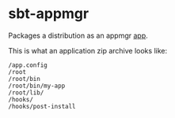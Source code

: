 sbt-appmgr
==========

Packages a distribution as an appmgr [app](https://trygvis.io/projects/appmgr/app.html).

This is what an application zip archive looks like:

```
/app.config
/root
/root/bin
/root/bin/my-app
/root/lib/
/hooks/
/hooks/post-install
```
